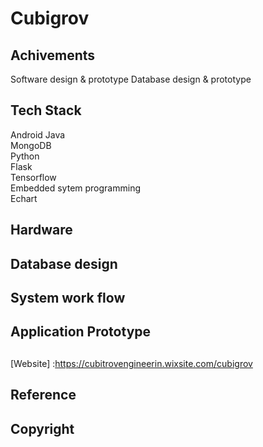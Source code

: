# Cubigrov
## Achivements
Software design & prototype
Database design & prototype

## Tech Stack
Android Java  
MongoDB  
Python   
Flask  
Tensorflow  
Embedded sytem programming  
Echart  

## Hardware

## Database design

## System work flow

## Application Prototype


##
[Website] :https://cubitrovengineerin.wixsite.com/cubigrov

## Reference

## Copyright


 
